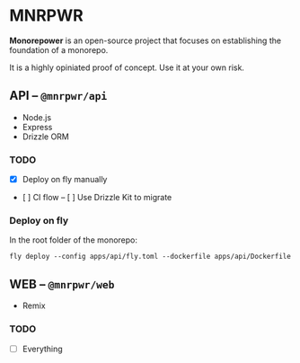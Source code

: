 # MNRPWR

**Monorepower** is an open-source project that focuses on establishing the foundation of a monorepo.

It is a highly opiniated proof of concept. Use it at your own risk.

## API – `@mnrpwr/api`

- Node.js
- Express
- Drizzle ORM

### TODO

- [x] Deploy on fly manually
- [ ] CI flow
– [ ] Use Drizzle Kit to migrate

### Deploy on fly

In the root folder of the monorepo:

```
fly deploy --config apps/api/fly.toml --dockerfile apps/api/Dockerfile
```

## WEB – `@mnrpwr/web`

- Remix

### TODO

- [ ] Everything
